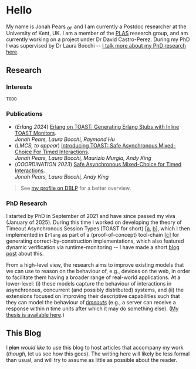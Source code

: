 # Hello

My name is Jonah Pears <a href='https://orcid.org/0000-0003-4492-4072'><img border='0' align='center' alt='orcid id' src='https://orcid.org/assets/vectors/orcid.logo.icon.svg' width='15' height='15'></a> and I am currently a Postdoc researcher at the University of Kent, UK.
I am a member of the [PLAS](https://research.kent.ac.uk/programming-languages-systems/) research group, and am currently working on a project under Dr David Castro-Perez.
During my PhD I was supervised by Dr Laura Bocchi -- [I talk more about my PhD research here](#phd-research).

## Research

### Interests

`TODO`

### Publications

- (*Erlang 2024*) [Erlang on TOAST: Generating Erlang Stubs with Inline TOAST Monitors](https://doi.org/10.1145/3677995.3678192). <br> *Jonah Pears, Laura Bocchi, Raymond Hu*
- (*LMCS, to appear*) [Introducing TOAST: Safe Asynchronous Mixed-Choice For Timed Interactions](https://doi.org/10.48550/arXiv.2401.11197). <br> *Jonah Pears, Laura Bocchi, Maurizio Murgia, Andy King*
- (*COORDINATION 2023*) [Safe Asynchronous Mixed-Choice for Timed Interactions](https://doi.org/10.1007/978-3-031-35361-1_12). <br> *Jonah Pears, Laura Bocchi, Andy King*

> See [my profile on DBLP](https://dblp.org/pid/349/6325.html) for a better overview.

### PhD Research

I started by PhD in September of 2021 and have since passed my viva (January of 2025). During this time I worked on developing the theory of Timeout Asynchronous Session Types (TOAST for short) [[a](https://doi.org/10.1007/978-3-031-35361-1_12), [b](https://doi.org/10.48550/arXiv.2401.11197)], which I then implemented in `Erlang` as part of a (proof-of-concept) tool-chain [[c](https://doi.org/10.1145/3677995.3678192)] for generating correct-by-construction implementations, which also featured dynamic verification via runtime-monitoring -- I have made a short [blog post](https://jonahpears.github.io/2024/07/09/TOASTER.html) about this.

From a high-level view, the research aims to improve existing models that we can use to reason on the behaviour of, e.g., devices on the web, in order to facilitate them having a broader range of real-world applications.
At a lower-level:
(i) these models capture the behaviour of interactions in asynchronous, concurrent (and possibly distributed) systems,
and (ii) the extensions focused on improving their descriptive capabilities such that they can model the behaviour of [*timeouts*](https://en.wikipedia.org/wiki/Timeout_(computing)) (e.g., a server can receive a response within $n$ time units after which it may do something else).
([My thesis is available here](https://kar.kent.ac.uk/109393/1/136PhDThesis.pdf).)

## This Blog

I ~~plan~~ *would like* to use this blog to host articles that accompany my work (*though*, let us see how this goes).
The writing here will likely be less formal than usual, and will try to assume as little as possible about the reader.
